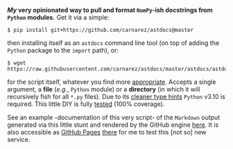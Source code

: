 **_My_ very opinionated way to pull and format `NumPy`-ish docstrings from `Python`
modules.** Get it via a simple:

```shell
$ pip install git+https://github.com/carnarez/astdocs@master
```

then installing itself as an `astdocs` command line tool (on top of adding the `Python`
package to the `import` path), or:

```shell
$ wget https://raw.githubusercontent.com/carnarez/astdocs/master/astdocs/astdocs.py
```

for the script itself, whatever you find more
[appropriate](https://github.com/carnarez/utils/tree/master/astdocs). Accepts a single
argument, a **file** (*e.g.*, `Python` module) or a **directory** (in which it will
recursively fish for all `*.py` files). Due to its
[cleaner type hints](https://www.python.org/dev/peps/pep-0604/) `Python` v3.10 is
required. This little DIY is fully
[tested](https://github.com/carnarez/astdocs/actions/workflows/test.yaml) (100%
coverage).

See an example -documentation of this very script- of the `Markdown` output generated
via this little stunt and rendered by the GitHub engine [here](/astdocs/README.md). It
is also accessible as [GitHub Pages](https://pages.github.com/)
[there](https://carnarez.github.io/astdocs/) for me to test this [not so] new service.
